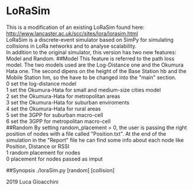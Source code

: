 # LoRaSim

This is a modification of an existing LoRaSim found here:  
http://www.lancaster.ac.uk/scc/sites/lora/lorasim.html  
LoRaSim is a discrete-event simulator based on SimPy for simulating collisions in LoRa networks and to analyse scalability.  
In addition to the original simulator, this version has two new features: Model and Random.
##Model
This feature is referred to the path loss model. The two models used are the Log-Distance one and the Okumura Hata one. The second dipens on the height of the Base Station hb and the Mobile Station hm, so the have to be changed into the "main" section.  
        0 	set the log-distance model  
        1 	set the Okumura-Hata for small and medium-size cities model  
        2 	set the Okumura-Hata for metropolitan areas  
        3 	set the Okumura-Hata for suburban enviroments  
        4 	set the Okumura-Hata for rural areas  
        5 	set the 3GPP for suburban macro-cell  
        6 	set the 3GPP for metropolitan macro-cell  
##Random
By setting random_placement = 0, the user is passing the right position of nodes with a file called "Position.txt". At the end of the simulation in the "Report" file he can find some info about each node like Position, Distance or RSSI  
1 	random placement for nodes  
0 	placement for nodes passed as imput  

##Synopsis
./loraSim.py <nodes> <experiment> <model> [random] [collision]

2019 Luca Gioacchini
